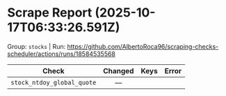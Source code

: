 # Scrape Report (2025-10-17T06:33:26.591Z)

Group: `stocks`  |  Run: https://github.com/AlbertoRoca96/scraping-checks-scheduler/actions/runs/18584535568

| Check | Changed | Keys | Error |
|---|:---:|:--|:--|
| `stock_ntdoy_global_quote` | — |  |  |
